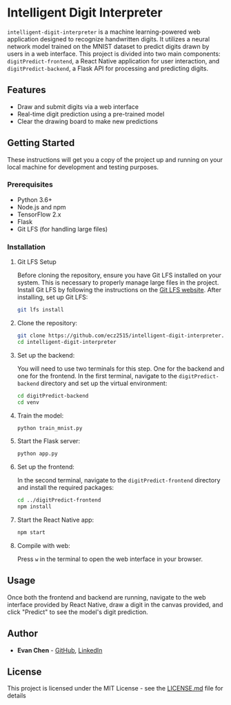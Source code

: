 # Intelligent Digit Interpreter

`intelligent-digit-interpreter` is a machine learning-powered web application designed to recognize handwritten digits. It utilizes a neural network model trained on the MNIST dataset to predict digits drawn by users in a web interface. This project is divided into two main components: `digitPredict-frontend`, a React Native application for user interaction, and `digitPredict-backend`, a Flask API for processing and predicting digits.

## Features

- Draw and submit digits via a web interface
- Real-time digit prediction using a pre-trained model
- Clear the drawing board to make new predictions

## Getting Started

These instructions will get you a copy of the project up and running on your local machine for development and testing purposes.

### Prerequisites

- Python 3.6+
- Node.js and npm
- TensorFlow 2.x
- Flask
- Git LFS (for handling large files)

### Installation

1. Git LFS Setup

    Before cloning the repository, ensure you have Git LFS installed on your system. This is necessary to properly manage large files in the project. Install Git LFS by following the instructions on the [Git LFS website](https://git-lfs.github.com/). After installing, set up Git LFS:

    ```sh
    git lfs install
    ```


2. Clone the repository:

    ```sh
    git clone https://github.com/ecz2515/intelligent-digit-interpreter.git
    cd intelligent-digit-interpreter
    ```

3. Set up the backend:

    You will need to use two terminals for this step. One for the backend and one for the frontend. In the first terminal, navigate to the `digitPredict-backend` directory and set up the virtual environment:

    ```sh
    cd digitPredict-backend
    cd venv
    ```

4. Train the model:

    ```sh
    python train_mnist.py
    ```

5. Start the Flask server:

    ```sh
    python app.py
    ```

6. Set up the frontend:

    In the second terminal, navigate to the `digitPredict-frontend` directory and install the required packages:

    ```sh
    cd ../digitPredict-frontend
    npm install
    ```

7. Start the React Native app:

    ```sh
    npm start
    ```

8. Compile with web:

    Press `w` in the terminal to open the web interface in your browser.

## Usage

Once both the frontend and backend are running, navigate to the web interface provided by React Native, draw a digit in the canvas provided, and click "Predict" to see the model's digit prediction.

## Author

- **Evan Chen** - [GitHub](https://github.com/ecz2515), [LinkedIn](https://www.linkedin.com/in/evanchen852/)

## License

This project is licensed under the MIT License - see the [LICENSE.md](LICENSE.md) file for details